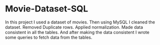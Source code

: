 # Movie-Dataset-SQL

In this project I used a dataset of movies. Then using MySQL I cleaned the dataset. Removed Duplicate rows. Applied normalization. Made data consistent in all the tables. And after making the data consistent I wrote some queries to fetch data from the tables.
